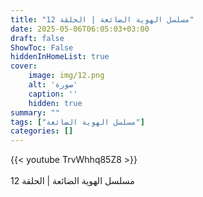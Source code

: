 ```yaml
---
title: "مسلسل الهوية الضائعة | الحلقة 12"
date: 2025-05-06T06:05:03+03:00
draft: false
ShowToc: False
hiddenInHomeList: true
cover:
    image: img/12.png
    alt: 'صورة'
    caption: ''
    hidden: true
summary: ""
tags: ["مسلسل الهوية الضائعة"]
categories: []
---
```


{{< youtube TrvWhhq85Z8 >}}  
<br>
مسلسل الهوية الضائعة | الحلقة 12
